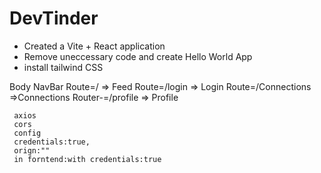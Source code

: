# DevTinder


- Created a Vite + React application
- Remove uneccessary code and create Hello World App
- install tailwind CSS




Body 
     NavBar
     Route=/  => Feed
     Route=/login => Login
     Route=/Connections =>Connections
     Router-=/profile => Profile



     axios 
     cors
     config
     credentials:true,
     orign:""
     in forntend:with credentials:true
     